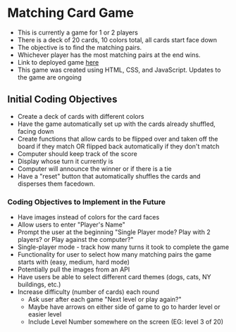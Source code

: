 # Matching Card Game
- This is currently a game for 1 or 2 players
- There is a deck of 20 cards, 10 colors total, all cards start face down
- The objective is to find the matching pairs.
- Whichever player has the most matching pairs at the end wins.
- Link to deployed game [here](https://rebekahgomez.github.io/project-one-matching-game/)
- This game was created using HTML, CSS, and JavaScript. Updates to the game are ongoing

## Initial Coding Objectives
- Create a deck of cards with different colors
- Have the game automatically set up with the cards already shuffled, facing down
- Create functions that allow cards to be flipped over and taken off 
  the board if they match OR flipped back automatically if they don't match
- Computer should keep track of the score
- Display whose turn it currently is
- Computer will announce the winner or if there is a tie
- Have a "reset" button that automatically shuffles the cards and disperses them facedown.

### Coding Objectives to Implement in the Future
- Have images instead of colors for the card faces
- Allow users to enter "Player's Name"
- Prompt the user at the beginning "Single Player mode? Play with 2 players? or Play against the computer?"
- Single-player mode - track how many turns it took to complete the game
- Functionality for user to select how many matching pairs the game starts with (easy, medium, hard mode)
- Potentially pull the images from an API
- Have users be able to select different card themes (dogs, cats, NY buildings, etc.)
- Increase difficulty (number of cards) each round
  - Ask user after each game "Next level or play again?"
  - Maybe have arrows on either side of game to go to harder level or easier level
  - Include Level Number somewhere on the screen (EG: level 3 of 20)

